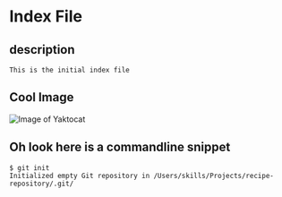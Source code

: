# Index File
## description
```
This is the initial index file
```
## Cool Image
![Image of Yaktocat](https://octodex.github.com/images/yaktocat.png)

## Oh look here is a commandline snippet
```
$ git init
Initialized empty Git repository in /Users/skills/Projects/recipe-repository/.git/
```

